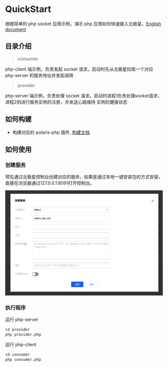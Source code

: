 # QuickStart

根据简单的 php socket 应用示例，演示 php 应用如何快速接入北极星。[English document](./README.md)

## 目录介绍

> consumer

php-client 端示例，负责发起 socket 请求。启动时先从北极星拉取一个对应 php-server 的服务地址并发起调用

> provider

php-server 端示例，负责处理 socket 请求。启动时进程1负责处理socket请求，进程2则进行服务实例的注册，并发送心跳维持
实例的健康状态

## 如何构建

- 构建对应的 polaris-php 插件, [构建文档](../../doc/HowToBuild_ZH.md)

## 如何使用

### 创建服务

预先通过北极星控制台创建对应的服务，如果是通过本地一键安装包的方式安装，直接在浏览器通过127.0.0.1:8091打开控制台。

![create_service](./image/create_php_service.png)

### 执行程序

运行 php-server

```shell
cd provider
php provider.php
```

运行 php-client

```shell
cd consumer
php consumer.php
```